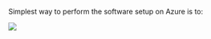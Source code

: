 Simplest way to perform the software setup on Azure is to:

<a href="https://portal.azure.com/#create/Microsoft.Template/uri/https%3A%2F%2Fraw.githubusercontent.com%2Finfluxdata%2Fiothub_influx_demo%2Fmaster%2Fdeploy%2Fdeploy.json" target="_blank">
    <img src="http://azuredeploy.net/deploybutton.png"/>
</a>
